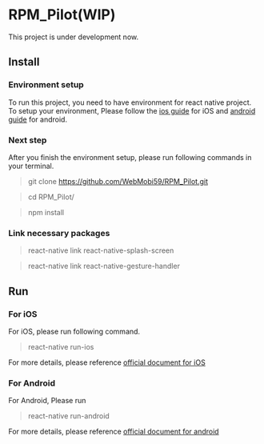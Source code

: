 # RPM_Pilot(WIP)
This project is under development now.


## Install

### Environment setup

To run this project, you need to have environment for react native project. To setup your environment, Please follow the [ios guide](https://facebook.github.io/react-native/docs/getting-started#installing-dependencies) for iOS and [android guide](https://facebook.github.io/react-native/docs/getting-started#installing-dependencies-3) for android.


### Next step

After you finish the environment setup, please run following commands in your terminal.
> git clone https://github.com/WebMobi59/RPM_Pilot.git  

> cd RPM_Pilot/   

> npm install


### Link necessary packages

> react-native link react-native-splash-screen  

> react-native link react-native-gesture-handler


## Run

### For iOS

For iOS, please run following command.
> react-native run-ios  

For more details, please reference [official document for iOS](https://facebook.github.io/react-native/docs/getting-started#running-your-react-native-application-1)


### For Android

For Android, Please run 
> react-native run-android

For more details, please reference [official document for android](https://facebook.github.io/react-native/docs/getting-started#running-your-react-native-application-2)
